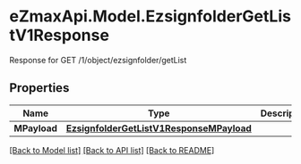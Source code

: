 # eZmaxApi.Model.EzsignfolderGetListV1Response
Response for GET /1/object/ezsignfolder/getList

## Properties

Name | Type | Description | Notes
------------ | ------------- | ------------- | -------------
**MPayload** | [**EzsignfolderGetListV1ResponseMPayload**](EzsignfolderGetListV1ResponseMPayload.md) |  | 

[[Back to Model list]](../README.md#documentation-for-models) [[Back to API list]](../README.md#documentation-for-api-endpoints) [[Back to README]](../README.md)

